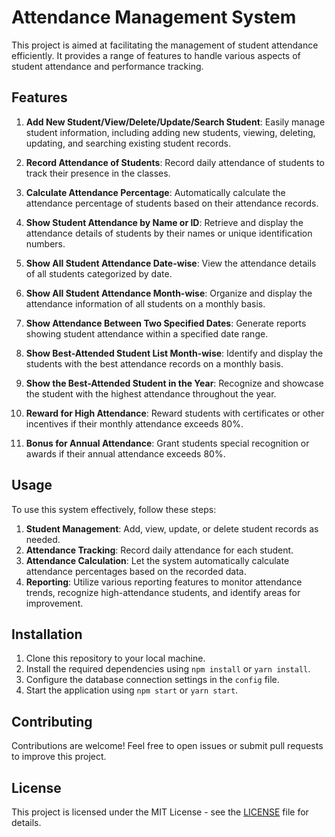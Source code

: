 # Attendance Management System
This project is aimed at facilitating the management of student attendance efficiently. It provides a range of features to handle various aspects of student attendance and performance tracking.

## Features

1. **Add New Student/View/Delete/Update/Search Student**: Easily manage student information, including adding new students, viewing, deleting, updating, and searching existing student records.

2. **Record Attendance of Students**: Record daily attendance of students to track their presence in the classes.

3. **Calculate Attendance Percentage**: Automatically calculate the attendance percentage of students based on their attendance records.

4. **Show Student Attendance by Name or ID**: Retrieve and display the attendance details of students by their names or unique identification numbers.

5. **Show All Student Attendance Date-wise**: View the attendance details of all students categorized by date.

6. **Show All Student Attendance Month-wise**: Organize and display the attendance information of all students on a monthly basis.

7. **Show Attendance Between Two Specified Dates**: Generate reports showing student attendance within a specified date range.

8. **Show Best-Attended Student List Month-wise**: Identify and display the students with the best attendance records on a monthly basis.

9. **Show the Best-Attended Student in the Year**: Recognize and showcase the student with the highest attendance throughout the year.

10. **Reward for High Attendance**: Reward students with certificates or other incentives if their monthly attendance exceeds 80%.

11. **Bonus for Annual Attendance**: Grant students special recognition or awards if their annual attendance exceeds 80%.

## Usage

To use this system effectively, follow these steps:

1. **Student Management**: Add, view, update, or delete student records as needed.
2. **Attendance Tracking**: Record daily attendance for each student.
3. **Attendance Calculation**: Let the system automatically calculate attendance percentages based on the recorded data.
4. **Reporting**: Utilize various reporting features to monitor attendance trends, recognize high-attendance students, and identify areas for improvement.

## Installation

1. Clone this repository to your local machine.
2. Install the required dependencies using `npm install` or `yarn install`.
3. Configure the database connection settings in the `config` file.
4. Start the application using `npm start` or `yarn start`.

## Contributing

Contributions are welcome! Feel free to open issues or submit pull requests to improve this project.

## License

This project is licensed under the MIT License - see the [LICENSE](LICENSE) file for details.
